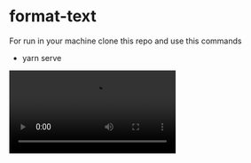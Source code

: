 # format-text

For run in your machine clone this repo and use this commands

- yarn serve

![](https://github.com/axelrammon/format-text/video/demonstration.webm)